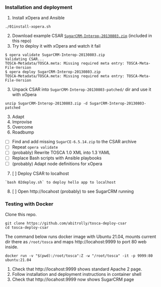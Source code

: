 ### Installation and deployment

1. Install xOpera and Ansible
```
./01install-xopera.sh
```

2. Download example CSAR [`SugarCRM-Interop-20130803.zip`](https://www.oasis-open.org/committees/document.php?document_id=50158) (included in this repo)
3. Try to deploy it with xOpera and watch it fail
```
$ opera validate SugarCRM-Interop-20130803.zip
Validating CSAR...
TOSCA-Metadata/TOSCA.meta: Missing required meta entry: TOSCA-Meta-File-Version
$ opera deploy SugarCRM-Interop-20130803.zip
TOSCA-Metadata/TOSCA.meta: Missing required meta entry: TOSCA-Meta-File-Version
```
3. Unpack CSAR into `SugarCRM-Interop-20130803-patched/` dir and use it with xOpera
```
unzip SugarCRM-Interop-20130803.zip -d SugarCRM-Interop-20130803-patched
```
3. Adapt
4. Improvise
5. Overcome
6. Roadbump
 * [ ] Find and add missing `SugarCE-6.5.14.zip` to the CSAR archive
 * [ ] Repeat `opera validate`
 * [ ] (probably) Rewrite TOSCA 1.0 XML into 1.3 YAML
 * [ ] Replace Bash scripts with Ansible playbooks
 * [ ] (probably) Adapt node definitions for xOpera
7. [ ] Deploy CSAR to localhost
```
`bash 02deploy.sh` to deploy hello app to localhost
```
8. [ ] Open http://locahost (probably) to see SugarCRM running

### Testing with Docker

Clone this repo.
```
git clone https://github.com/abitrolly/tosca-deploy-csar
cd tosca-deploy-csar
```

The command below runs docker image with Ubuntu 21.04, mounts
current dir there as `/root/tosca` and maps
http://locahost:9999 to port 80 web inside.

```
docker run -v "$(pwd):/root/tosca":Z -w "/root/tosca" -it -p 9999:80 ubuntu:21.04
```

1. Check that http://locahost:9999 shows standard Apache 2 page.
2. Follow installation and deployment instructions in container shell
3. Check that http://locahost:9999 now shows SugarCRM page
